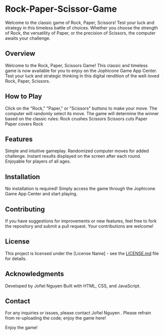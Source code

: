 # Rock-Paper-Scissor-Game
Welcome to the classic game of Rock, Paper, Scissors! Test your luck and strategy in this timeless battle of choices. Whether you choose the strength of Rock, the versatility of Paper, or the precision of Scissors, the computer awaits your challenge.

## Overview
Welcome to the Rock, Paper, Scissors Game! This classic and timeless game is now available for you to enjoy on the Jophicone Game App Center. Test your luck and strategic thinking in this digital rendition of the well-loved Rock, Paper, Scissors.

## How to Play
Click on the "Rock," "Paper," or "Scissors" buttons to make your move.
The computer will randomly select its move.
The game will determine the winner based on the classic rules:
Rock crushes Scissors
Scissors cuts Paper
Paper covers Rock
## Features
Simple and intuitive gameplay.
Randomized computer moves for added challenge.
Instant results displayed on the screen after each round.
Enjoyable for players of all ages.
## Installation
No installation is required! Simply access the game through the Jophicone Game App Center and start playing.

## Contributing
If you have suggestions for improvements or new features, feel free to fork the repository and submit a pull request. Your contributions are welcome!

## License
This project is licensed under the [License Name] - see the [LICENSE.md](./LICENSE) file for details.

## Acknowledgments
Developed by Jofiel Nguyen
Built with HTML, CSS, and JavaScript.
## Contact
For any inquiries or issues, please contact Jofiel Nguyen .
Please refrain from re-uploading the code; enjoy the game here!

Enjoy the game!